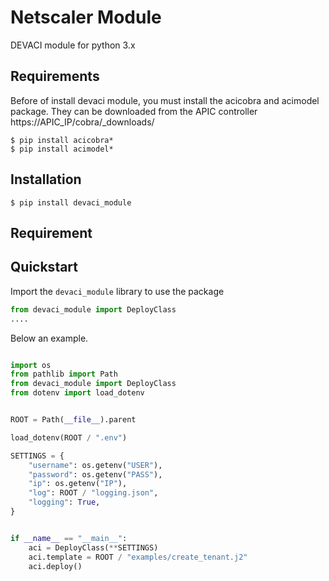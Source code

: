 # Netscaler Module
DEVACI module for python 3.x

## Requirements
Before of install devaci module, you must install the acicobra and acimodel package.
They can be downloaded from the APIC controller https://APIC_IP/cobra/_downloads/

```shell
$ pip install acicobra*
$ pip install acimodel*
```

## Installation
```shell
$ pip install devaci_module
```

## Requirement


## Quickstart
Import the `devaci_module` library to use the package
```python
from devaci_module import DeployClass
....
```

Below an example.
```python

import os
from pathlib import Path
from devaci_module import DeployClass
from dotenv import load_dotenv


ROOT = Path(__file__).parent

load_dotenv(ROOT / ".env")

SETTINGS = {
    "username": os.getenv("USER"),
    "password": os.getenv("PASS"),
    "ip": os.getenv("IP"),
    "log": ROOT / "logging.json",
    "logging": True,
}


if __name__ == "__main__":
    aci = DeployClass(**SETTINGS)
    aci.template = ROOT / "examples/create_tenant.j2"
    aci.deploy()
```